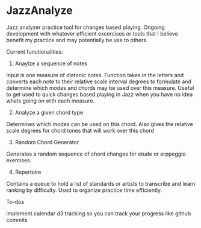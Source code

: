 JazzAnalyze
============

Jazz analyzer practice tool for changes based playing. Ongoing development with whatever efficient excercises or tools 
that I believe benefit my practice and may potentially be use to others.

Current functionalities:

1) Anaylze a sequence of notes
  
Input is one measure of diatonic notes. Function takes in the letters and converts each note to their relative scale 
interval degrees to formulate and determine which modes and chords may be used over this measure. Useful to get used to quick changes based playing in Jazz when you have no idea whats going on with each measure.

2) Analyze a given chord type 

Determines which modes can be used on this chord. Also gives the relative scale 
degrees for chord tones that will work over this chord

3) Random Chord Generator

Generates a random sequence of chord changes for etude or arppeggio exercises.

4) Repertoire

Contains a queue to hold a list of standards or artists to transcribe and learn ranking by difficulty. Used to organize
practice time efficiently. 



To-dos

implement calendar d3 tracking so you can track your progress like github commits

